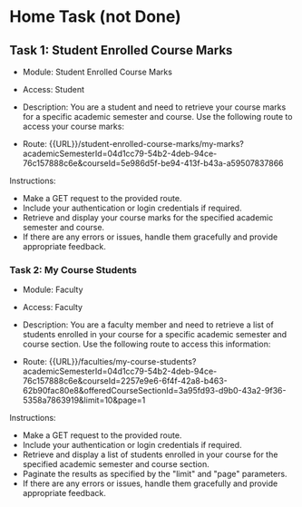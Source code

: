 # Home Task (not Done)

## Task 1: Student Enrolled Course Marks

- Module: Student Enrolled Course Marks
- Access: Student

- Description:
You are a student and need to retrieve your course marks for a specific academic semester and course. Use the following route to access your course marks:

- Route: {{URL}}/student-enrolled-course-marks/my-marks?academicSemesterId=04d1cc79-54b2-4deb-94ce-76c157888c6e&courseId=5e986d5f-be94-413f-b43a-a59507837866

Instructions:

- Make a GET request to the provided route.
- Include your authentication or login credentials if required.
- Retrieve and display your course marks for the specified academic semester and course.
- If there are any errors or issues, handle them gracefully and provide appropriate feedback.

### Task 2: My Course Students

- Module: Faculty
- Access: Faculty

- Description:
You are a faculty member and need to retrieve a list of students enrolled in your course for a specific academic semester and course section. Use the following route to access this information:

- Route: {{URL}}/faculties/my-course-students?academicSemesterId=04d1cc79-54b2-4deb-94ce-76c157888c6e&courseId=2257e9e6-6f4f-42a8-b463-62b90fac80e8&offeredCourseSectionId=3a95fd93-d9b0-43a2-9f36-5358a7863919&limit=10&page=1

Instructions:

- Make a GET request to the provided route.
- Include your authentication or login credentials if required.
- Retrieve and display a list of students enrolled in your course for the specified academic semester and course section.
- Paginate the results as specified by the "limit" and "page" parameters.
- If there are any errors or issues, handle them gracefully and provide appropriate feedback.
